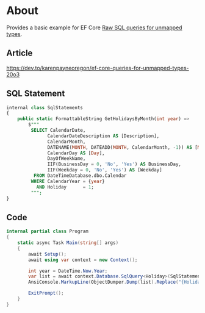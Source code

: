 ﻿# About

Provides a basic example for EF Core [Raw SQL queries for unmapped types](https://learn.microsoft.com/en-us/ef/core/what-is-new/ef-core-8.0/whatsnew#raw-sql-queries-for-unmapped-types).

##  Article

https://dev.to/karenpayneoregon/ef-core-queries-for-unmapped-types-20o3

## SQL Statement

```sql
internal class SqlStatements
{
    public static FormattableString GetHolidaysByMonth(int year) => 
        $"""
         SELECT CalendarDate,
               CalendarDateDescription AS [Description],
               CalendarMonth,
               DATENAME(MONTH, DATEADD(MONTH, CalendarMonth, -1)) AS [Month],
               CalendarDay AS [Day],
               DayOfWeekName,
               IIF(BusinessDay = 0, 'No', 'Yes') AS BusinessDay,
               IIF(Weekday = 0, 'No', 'Yes') AS [Weekday]
          FROM DateTimeDatabase.dbo.Calendar
         WHERE CalendarYear = {year}
           AND Holiday      = 1;
         """;
}
```

## Code


```csharp
internal partial class Program
{
    static async Task Main(string[] args)
    {
        await Setup();
        await using var context = new Context();

        int year = DateTime.Now.Year;
        var list = await context.Database.SqlQuery<Holiday>(SqlStatements.GetHolidaysByMonth(year)).ToListAsync();
        AnsiConsole.MarkupLine(ObjectDumper.Dump(list).Replace("{Holiday}", "[yellow]{[/][lightskyblue3]Holiday[/][yellow]}[/]"));

        ExitPrompt();
    }
}    
```